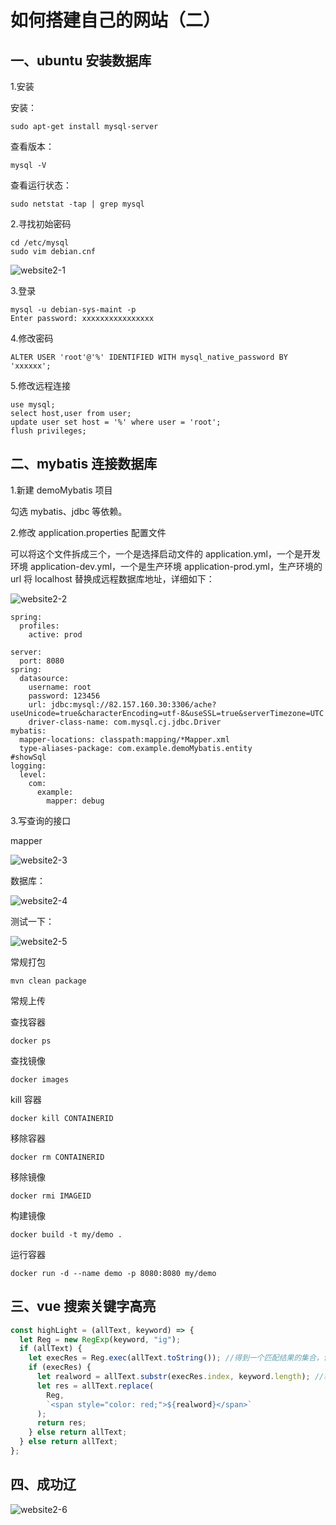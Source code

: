 # 如何搭建自己的网站（二）

## 一、ubuntu 安装数据库

1.安装

安装：

```
sudo apt-get install mysql-server
```

查看版本：

```
mysql -V
```

查看运行状态：

```
sudo netstat -tap | grep mysql
```

2.寻找初始密码

```
cd /etc/mysql
sudo vim debian.cnf
```

![website2-1](https://zhang.beer:9999/ache/beer/blog/website2-1.png)

3.登录

```
mysql -u debian-sys-maint -p
Enter password: xxxxxxxxxxxxxxxx
```

4.修改密码

```
ALTER USER 'root'@'%' IDENTIFIED WITH mysql_native_password BY 'xxxxxx';
```

5.修改远程连接

```
use mysql;
select host,user from user;
update user set host = '%' where user = 'root';
flush privileges;
```

## 二、mybatis 连接数据库

1.新建 demoMybatis 项目

勾选 mybatis、jdbc 等依赖。

2.修改 application.properties 配置文件

可以将这个文件拆成三个，一个是选择启动文件的 application.yml，一个是开发环境 application-dev.yml，一个是生产环境 application-prod.yml，生产环境的 url 将 localhost 替换成远程数据库地址，详细如下：

![website2-2](https://zhang.beer:9999/ache/beer/blog/website2-2.png)

```
spring:
  profiles:
    active: prod
```

```
server:
  port: 8080
spring:
  datasource:
    username: root
    password: 123456
    url: jdbc:mysql://82.157.160.30:3306/ache?useUnicode=true&characterEncoding=utf-8&useSSL=true&serverTimezone=UTC
    driver-class-name: com.mysql.cj.jdbc.Driver
mybatis:
  mapper-locations: classpath:mapping/*Mapper.xml
  type-aliases-package: com.example.demoMybatis.entity
#showSql
logging:
  level:
    com:
      example:
        mapper: debug
```

3.写查询的接口

mapper

![website2-3](https://zhang.beer:9999/ache/beer/blog/website2-3.png)

数据库：

![website2-4](https://zhang.beer:9999/ache/beer/blog/website2-4.png)

测试一下：

![website2-5](https://zhang.beer:9999/ache/beer/blog/website2-5.png)

常规打包

```
mvn clean package
```

常规上传

查找容器

```
docker ps
```

查找镜像

```
docker images
```

kill 容器

```
docker kill CONTAINERID
```

移除容器

```
docker rm CONTAINERID
```

移除镜像

```
docker rmi IMAGEID
```

构建镜像

```
docker build -t my/demo .
```

运行容器

```
docker run -d --name demo -p 8080:8080 my/demo
```

## 三、vue 搜索关键字高亮

```js
const highLight = (allText, keyword) => {
  let Reg = new RegExp(keyword, "ig");
  if (allText) {
    let execRes = Reg.exec(allText.toString()); //得到一个匹配结果的集合，包含关键字出现的索引
    if (execRes) {
      let realword = allText.substr(execRes.index, keyword.length); //根据索引和关键字长度获取原本的真实大小写关键词
      let res = allText.replace(
        Reg,
        `<span style="color: red;">${realword}</span>`
      );
      return res;
    } else return allText;
  } else return allText;
};
```

## 四、成功辽

![website2-6](https://zhang.beer:9999/ache/beer/blog/website2-6.png)
